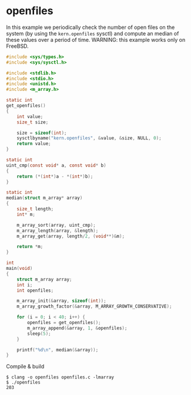 # openfiles

In this example we periodically check the number of open files on the 
system (by using the `kern.openfiles` sysctl) and compute an median of 
these values over a period of time. WARNING: this example works only on
FreeBSD.

```C
#include <sys/types.h>
#include <sys/sysctl.h>

#include <stdlib.h>
#include <stdio.h>
#include <unistd.h>
#include <m_array.h>

static int
get_openfiles()
{
	int value;
	size_t size;

	size = sizeof(int);
	sysctlbyname("kern.openfiles", &value, &size, NULL, 0);
	return value;
}

static int
uint_cmp(const void* a, const void* b)
{
	return (*(int*)a - *(int*)b);
}

static int
median(struct m_array* array)
{
	size_t length;
	int* m;

	m_array_sort(array, uint_cmp);
	m_array_length(array, &length);
	m_array_get(array, length/2, (void**)&m);

	return *m;
}

int
main(void)
{
	struct m_array array;
	int i;
	int openfiles;

	m_array_init(&array, sizeof(int));
	m_array_growth_factor(&array, M_ARRAY_GROWTH_CONSERVATIVE);

	for (i = 0; i < 40; i++) {
		openfiles = get_openfiles();
		m_array_append(&array, 1, &openfiles);
		sleep(5);
	}

	printf("%d\n", median(&array));
}
```

Compile & build
```
$ clang -o openfiles openfiles.c -lmarray
$ ./openfiles
203
```


